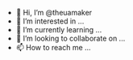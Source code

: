 - 👋 Hi, I’m @theuamaker
- 👀 I’m interested in ...
- 🌱 I’m currently learning ...
- 💞️ I’m looking to collaborate on ...
- 📫 How to reach me ...

<!---
theuamaker/theuamaker is a ✨ special ✨ repository because its `README.md` (this file) appears on your GitHub profile.
You can click the Preview link to take a look at your changes.
--->
